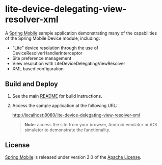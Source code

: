 # lite-device-delegating-view-resolver-xml

A [Spring Mobile] sample application demonstrating many of the capabilities of the Spring Mobile Device module, including:

* "Lite" device resolution through the use of DeviceResolverHandlerInterceptor 
* Site preference management
* View resolution with LiteDeviceDelegatingViewResolver
* XML based configuration


## Build and Deploy

1. See the main [README](../README.md) for build instructions.

2. Access the sample application at the following URL:

    [http://localhost:8080/lite-device-delegating-view-resolver-xml][app-url]

    > **Note**: access the site from your browser, Android emulator or iOS simulator to demonstrate the functionality.


## License

[Spring Mobile] is released under version 2.0 of the [Apache License].

[app-url]: http://localhost:8080/lite-device-delegating-view-resolver-xml
[Spring Mobile]: http://projects.spring.io/spring-mobile
[Apache License]: http://www.apache.org/licenses/LICENSE-2.0
